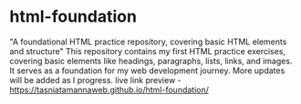 # html-foundation
"A foundational HTML practice repository, covering basic HTML elements and structure"
This repository contains my first HTML practice exercises, covering basic elements like headings, paragraphs, lists, links, and images. It serves as a foundation for my web development journey. More updates will be added as I progress.
live link preview - https://tasniatamannaweb.github.io/html-foundation/
